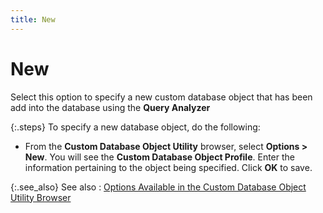 ```yaml
---
title: New
---
```


# New


Select this option to specify a new custom database object that has  been add into the database using the **Query 
 Analyzer**


{:.steps}
To specify a new database object, do the  following:

- From the **Custom Database Object Utility** browser,  select **Options &gt; New**. You will  see the **Custom Database Object Profile**.  Enter the information pertaining to the object being specified. Click  **OK** to save.



{:.see_also}
See also
: [Options  Available in the Custom Database Object Utility Browser]({{site.advutl_baseurl}}/custom-db-obj-utility/cdbo_options_available_in_the_custom_database_object_utility_browser.html)
